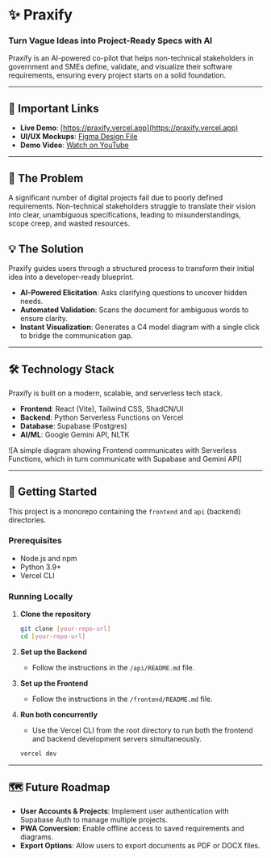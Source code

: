 # ✨ Praxify

### Turn Vague Ideas into Project-Ready Specs with AI

Praxify is an AI-powered co-pilot that helps non-technical stakeholders in government and SMEs define, validate, and visualize their software requirements, ensuring every project starts on a solid foundation.

---

## 🔗 Important Links

- **Live Demo**: [https://praxify.vercel.app](https://praxify.vercel.app) <!-- Placeholder -->
- **UI/UX Mockups**: [Figma Design File](https://figma.com/your-design-link) <!-- Placeholder -->
- **Demo Video**: [Watch on YouTube](https://youtube.com/your-video-link) <!-- Placeholder -->

---

## 🎯 The Problem

A significant number of digital projects fail due to poorly defined requirements. Non-technical stakeholders struggle to translate their vision into clear, unambiguous specifications, leading to misunderstandings, scope creep, and wasted resources.

## 💡 The Solution

Praxify guides users through a structured process to transform their initial idea into a developer-ready blueprint.

- **AI-Powered Elicitation**: Asks clarifying questions to uncover hidden needs.
- **Automated Validation**: Scans the document for ambiguous words to ensure clarity.
- **Instant Visualization**: Generates a C4 model diagram with a single click to bridge the communication gap.

---

## 🛠️ Technology Stack

Praxify is built on a modern, scalable, and serverless tech stack.

- **Frontend**: React (Vite), Tailwind CSS, ShadCN/UI
- **Backend**: Python Serverless Functions on Vercel
- **Database**: Supabase (Postgres)
- **AI/ML**: Google Gemini API, NLTK

![A simple diagram showing Frontend communicates with Serverless Functions, which in turn communicate with Supabase and Gemini API]
<!-- Placeholder for a simple text or image diagram -->

---

## 🚀 Getting Started

This project is a monorepo containing the `frontend` and `api` (backend) directories.

### Prerequisites

- Node.js and npm
- Python 3.9+
- Vercel CLI

### Running Locally

1.  **Clone the repository**
    ```bash
    git clone [your-repo-url]
    cd [your-repo-url]
    ```

2.  **Set up the Backend**
    - Follow the instructions in the `/api/README.md` file.

3.  **Set up the Frontend**
    - Follow the instructions in the `/frontend/README.md` file.

4.  **Run both concurrently**
    - Use the Vercel CLI from the root directory to run both the frontend and backend development servers simultaneously.
    ```bash
    vercel dev
    ```

---

## 🗺️ Future Roadmap

- **User Accounts & Projects**: Implement user authentication with Supabase Auth to manage multiple projects.
- **PWA Conversion**: Enable offline access to saved requirements and diagrams.
- **Export Options**: Allow users to export documents as PDF or DOCX files.
